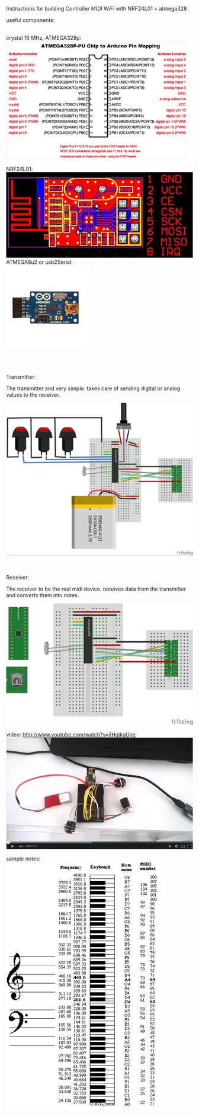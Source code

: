 Instructions for building Controller MIDI WiFi with NRF24L01 + atmega328

useful components:
<br><br>

crystal 16 MHz, 
ATMEGA328p:
<br>
![alt tag](https://github.com/kashimAstro/MIDIWiFi/blob/master/atmega328p.png)
NRF24L01:
<br>
![alt tag](https://github.com/kashimAstro/MIDIWiFi/blob/master/NRF24L01.jpg)
ATMEGA8u2 or usb2Serial:
<br>
![alt tag](https://github.com/kashimAstro/MIDIWiFi/blob/master/usb2serial.jpg)

<br><br><br>
Transmitter:

The transmitter and very simple. 
takes care of sending digital or analog values to the receiver.

![alt tag](https://github.com/kashimAstro/MIDIWiFi/blob/master/Transmitter_bb.jpg)
<br><br><br>

Receiver:

The receiver to be the real midi device.
receives data from the transmitter and converts them into notes.

![alt tag](https://github.com/kashimAstro/MIDIWiFi/blob/master/Receiver_bb.jpg)


video: <a href="http://www.youtube.com/watch?v=jIHgikgUjrc">http://www.youtube.com/watch?v=jIHgikgUjrc</a>
<br>
[![video](https://github.com/kashimAstro/MIDIWiFi/blob/master/video.png)](http://www.youtube.com/watch?v=jIHgikgUjrc)

sample notes:
<br>
![alt tag](https://github.com/kashimAstro/MIDIWiFi/blob/master/notes.gif)

